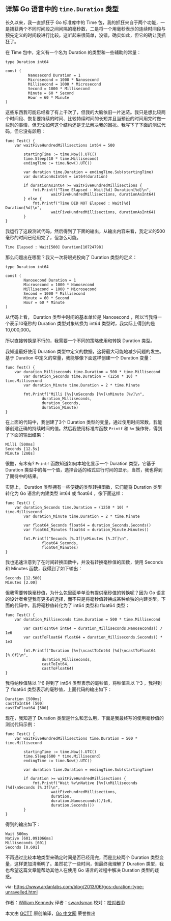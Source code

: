 ## 详解 Go 语言中的 `time.Duration` 类型

长久以来，我一直抓狂于 Go 标准库中的 Time 包，我的抓狂来自于两个功能，一是捕获两个不同时间段之间间隔的毫秒数，二是将一个用毫秒表示的连续时间段与预先定义的时间段进行比较。这听起来很简单，没错，确实如此，但它的确让我抓狂了。

在 Time 包中，定义有一个名为 Duration 的类型和一些辅助的常量：

```
type Duration int64

const (
		  Nanosecond Duration = 1
		  Microsecond = 1000 * Nanosecond
		  Millisecond = 1000 * Microsecond
		  Second = 1000 * Millisecond
		  Minute = 60 * Second
		  Hour = 60 * Minute
) 
```

这些东西我可能已经看了有上千次了，但我的大脑依旧一片迷茫。我只是想比较两个时间段、恢复要持续的时间、比较持续时间的长短并且当预设的时间用完时做一些别的事情，但无论如何这个结构还是无法解决我的困扰。我写下了下面的测试代码，但它没有卵用：

```
func Test() {
	var waitFiveHundredMillisections int64 = 500

		startingTime := time.Now().UTC()
		time.Sleep(10 * time.Millisecond)
		endingTime := time.Now().UTC()

		var duration time.Duration = endingTime.Sub(startingTime)
		var durationAsInt64 = int64(duration)

		if durationAsInt64 >= waitFiveHundredMillisections {
			fmt.Printf("Time Elapsed : Wait[%d] Duration[%d]\n",
					waitFiveHundredMillisections, durationAsInt64)
		} else {
			fmt.Printf("Time DID NOT Elapsed : Wait[%d] Duration[%d]\n",
					waitFiveHundredMillisections, durationAsInt64)
		}
} 
```

我运行了这段测试代码，然后得到了下面的输出，从输出内容来看，我定义的500毫秒的时间已经用完了，但怎么可能。

```
Time Elapsed : Wait[500] Duration[10724798] 
```

那么问题出在哪里？我又一次将眼光投向了 Duration 类型的定义：

```
type Duration int64

const (
		Nanosecond Duration = 1
		Microsecond = 1000 * Nanosecond
		Millisecond = 1000 * Microsecond
		Second = 1000 * Millisecond
		Minute = 60 * Second
		Hour = 60 * Minute
) 
```

从代码上看， Duration 类型中时间的基本单位是 Nanosecond ，所以当我将一个表示10毫秒的 Duration 类型对象转换为 int64 类型时，我实际上得到的是10,000,000。

所以直接转换是不行的，我需要一个不同的策略使用和转换 Duration 类型。

我知道最好使用 Duration 类型中定义的数据，这将最大可能地减少问题的发生。基于 Duration 中定义的常量，我能够像下面这样创建一个 Duration 变量：

```
func Test() {
	var duration_Milliseconds time.Duration = 500 * time.Millisecond
		var duration_Seconds time.Duration = (1250 * 10) * time.Millisecond
		var duration_Minute time.Duration = 2 * time.Minute

		fmt.Printf("Milli [%v]\nSeconds [%v]\nMinute [%v]\n",
				duration_Milliseconds,
				duration_Seconds,
				duration_Minute)
}
```

在上面的代码中，我创建了3个 Duration 类型的变量，通过使用时间常数，我能够创建正确的持续时间的值。然后我使用标准库函数 `Printf` 和 `%v` 操作符，得到了下面的输出结果：

```
Milli [500ms]
Seconds [12.5s]
Minute [2m0s] 
```

很酷，有木有? `Printf` 函数知道如何本地化显示一个 Duration 类型，它基于 Duration 类型中的每一个值，选择合适的格式进行时间的显示，当然，我也得到了期待中的结果。

实际上， Duration 类型拥有一些便捷的类型转换函数，它们能将 Duration 类型转化为 Go 语言的内建类型 int64 或 float64 ，像下面这样：

```
func Test() {
	var duration_Seconds time.Duration = (1250 * 10) * time.Millisecond
		var duration_Minute time.Duration = 2 * time.Minute

		var float64_Seconds float64 = duration_Seconds.Seconds()
		var float64_Minutes float64 = duration_Minute.Minutes()

		fmt.Printf("Seconds [%.3f]\nMinutes [%.2f]\n",
				float64_Seconds,
				float64_Minutes)
}
```

我也迅速注意到了在时间转换函数中，并没有转换毫秒值的函数，使用 Seconds 和 Minutes 函数，我得到了如下输出：

```
Seconds [12.500]
Minutes [2.00] 
```

但我需要转换毫秒值，为什么包里面单单没有提供毫秒值的转换呢？因为 Go 语言的设计者希望我有更多的选择，而不只是将毫秒值转换成某种单独的内建类型。下面的代码中，我将毫秒值转化为了 int64 类型和 float64 类型：

```
func Test() {
	var duration_Milliseconds time.Duration = 500 * time.Millisecond

		var castToInt64 int64 = duration_Milliseconds.Nanoseconds() / 1e6
		var castToFloat64 float64 = duration_Milliseconds.Seconds() * 1e3

		fmt.Printf("Duration [%v]\ncastToInt64 [%d]\ncastToFloat64 [%.0f]\n",
				duration_Milliseconds,
				castToInt64,
				castToFloat64)
}
```

我将纳秒值除以 1^6 得到了 int64 类型表示的毫秒值，将秒值乘以 1^3 ，我得到了 float64 类型表示的毫秒值，上面代码的输出如下：

```
Duration [500ms]
castToInt64 [500]
castToFloat64 [500] 
```

现在，我知道了 Duration 类型是什么和怎么用，下面是我最终写的使用毫秒值的测试代码示例：

```
func Test() {
	var waitFiveHundredMillisections time.Duration = 500 * time.Millisecond

		startingTime := time.Now().UTC()
		time.Sleep(600 * time.Millisecond)
		endingTime := time.Now().UTC()

		var duration time.Duration = endingTime.Sub(startingTime)

		if duration >= waitFiveHundredMillisections {
			fmt.Printf("Wait %v\nNative [%v]\nMilliseconds [%d]\nSeconds [%.3f]\n",
					waitFiveHundredMillisections,
					duration,
					duration.Nanoseconds()/1e6,
					duration.Seconds())
		}
}
```

得到的输出如下：

```
Wait 500ms
Native [601.091066ms]
Milliseconds [601]
Seconds [0.601] 
```

不再通过比较本地类型来确定时间是否已经用完，而是比较两个 Duration 类型变量，这样更加清晰明了。虽然花了一些时间，但最终我理解了 Duration 类型，我也希望这篇文章能帮助其他人在使用 Go 语言的过程中解决 Duration 类型的疑惑。



via: https://www.ardanlabs.com/blog/2013/06/gos-duration-type-unravelled.html

作者：[William Kennedy](https://github.com/ardanlabs/gotraining)
译者：[swardsman](https://github.com/swardsman)
校对：[校对者ID](https://github.com/校对者ID)

本文由 [GCTT](https://github.com/studygolang/GCTT) 原创编译，[Go 中文网](https://studygolang.com/) 荣誉推出

